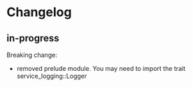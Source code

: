 # Changelog

## in-progress

Breaking change: 
- removed prelude module.
  You may need to import the trait service_logging::Logger


